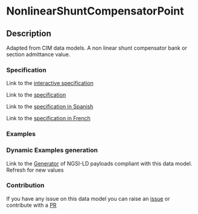 # NonlinearShuntCompensatorPoint

## Description 

Adapted from CIM data models. A non linear shunt compensator bank or section admittance value.
### Specification

Link to the [interactive specification](https://swagger.lab.fiware.org/?url=https://smart-data-models.github.io/dataModel.EnergyCIM/NonlinearShuntCompensatorPoint/swagger.yaml)

Link to the [specification](https://smart-data-models.github.io/dataModel.EnergyCIM/NonlinearShuntCompensatorPoint/doc/spec.md)

Link to the [specification in Spanish](https://smart-data-models.github.io/dataModel.EnergyCIM/NonlinearShuntCompensatorPoint/doc/spec_ES.md)

Link to the [specification in French](https://smart-data-models.github.io/dataModel.EnergyCIM/NonlinearShuntCompensatorPoint/doc/spec_FR.md)
### Examples
### Dynamic Examples generation

Link to the [Generator](https://smartdatamodels.org/extra/ngsi-ld_generator_v0.91.php?schemaUrl=https://raw.githubusercontent.com/smart-data-models/dataModel.EnergyCIM/master/NonlinearShuntCompensatorPoint/schema.json&email=info@smartdatamodels.org) of NGSI-LD payloads compliant with this data model. Refresh for new values
### Contribution

 If you have any issue on this data model you can raise an [issue](https://github.com/smart-data-models/dataModel.EnergyCIM/issues)  or contribute with a [PR](https://github.com/smart-data-models/dataModel.EnergyCIM/pulls)